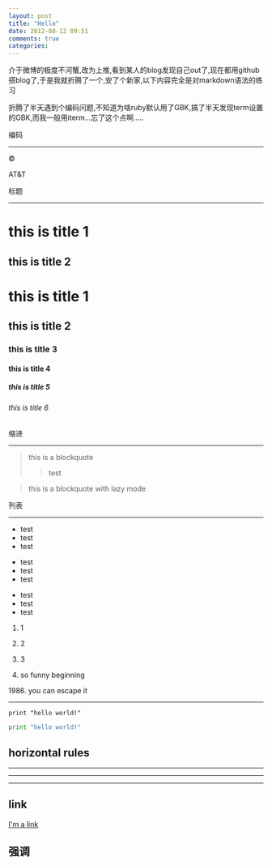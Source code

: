```yaml
---
layout: post
title: "Hello"
date: 2012-08-12 09:51
comments: true
categories: 
---
```



介于微博的极度不河蟹,改为上推,看到某人的blog发现自己out了,现在都用github搭blog了,于是我就折腾了一个,安了个新家,以下内容完全是对markdown语法的练习

折腾了半天遇到个编码问题,不知道为啥ruby默认用了GBK,搞了半天发现term设置的GBK,而我一般用iterm...忘了这个点啊.....



编码
*****
&copy;

AT&amp;T

标题
*****

this is title 1
=====

this is title 2
-----

# this is title 1
## this is title 2
### this is title 3
#### this is title 4
##### this is title 5
###### this is title 6

缩进
*****
> this is a blockquote
>> test

> this is a blockquote
with lazy mode

列表
****

*    test
*    test
*    test




+ test
+ test
+ test



- test
- test
- test



1. 1
2. 2
3. 3



1986. so funny beginning

1986\. you can escape it

***
	print "hello world!"
	
``` python
print "hello world!"
```

horizontal rules
--------
********
- - - 
* * *

link
---
[I'm a link](http://dongsongjie.cn "Songjie Dong's homepage")
	

强调
----------






